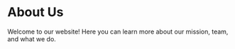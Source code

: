 # About Us

Welcome to our website! Here you can learn more about our mission, team, and what we do.
